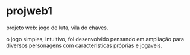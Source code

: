 # projweb1
projeto web: jogo de luta, vila do chaves.

o jogo simples, intuitivo, foi desenvolvido pensando em ampliação para diversos personagens com caracteristicas próprias e jogaveis. 
